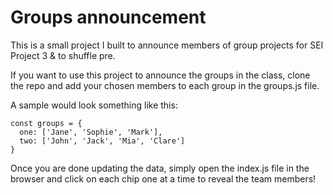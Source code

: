 # Groups announcement

This is a small project I built to announce members of group projects for SEI Project 3 & to shuffle pre. 

If you want to use this project to announce the groups in the class, clone the repo and add your chosen members to each group in the groups.js file. 

A sample would look something like this: 

```
const groups = {
  one: ['Jane', 'Sophie', 'Mark'],
  two: ['John', 'Jack', 'Mia', 'Clare']
}
```

Once you are done updating the data, simply open the index.js file in the browser and click on each chip one at a time to reveal the team members!